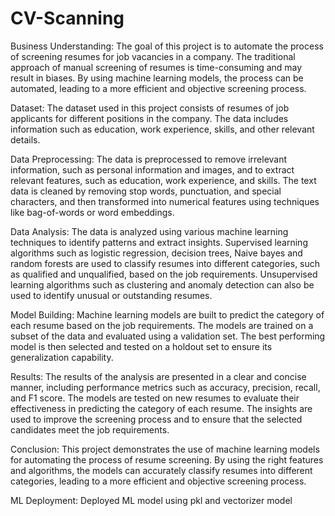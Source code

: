 # CV-Scanning

Business Understanding:
The goal of this project is to automate the process of screening resumes for job vacancies in a company. The traditional approach of manual screening of resumes is time-consuming and may result in biases. By using machine learning models, the process can be automated, leading to a more efficient and objective screening process.

Dataset:
The dataset used in this project consists of resumes of job applicants for different positions in the company. The data includes information such as education, work experience, skills, and other relevant details.

Data Preprocessing:
The data is preprocessed to remove irrelevant information, such as personal information and images, and to extract relevant features, such as education, work experience, and skills. The text data is cleaned by removing stop words, punctuation, and special characters, and then transformed into numerical features using techniques like bag-of-words or word embeddings.

Data Analysis:
The data is analyzed using various machine learning techniques to identify patterns and extract insights. Supervised learning algorithms such as logistic regression, decision trees, Naive bayes and random forests are used to classify resumes into different categories, such as qualified and unqualified, based on the job requirements. Unsupervised learning algorithms such as clustering and anomaly detection can also be used to identify unusual or outstanding resumes.

Model Building:
Machine learning models are built to predict the category of each resume based on the job requirements. The models are trained on a subset of the data and evaluated using a validation set. The best performing model is then selected and tested on a holdout set to ensure its generalization capability.

Results:
The results of the analysis are presented in a clear and concise manner, including performance metrics such as accuracy, precision, recall, and F1 score. The models are tested on new resumes to evaluate their effectiveness in predicting the category of each resume. The insights are used to improve the screening process and to ensure that the selected candidates meet the job requirements.

Conclusion:
This project demonstrates the use of machine learning models for automating the process of resume screening. By using the right features and algorithms, the models can accurately classify resumes into different categories, leading to a more efficient and objective screening process.

ML Deployment:
Deployed ML model using pkl and vectorizer model
